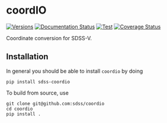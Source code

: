 # coordIO

[![Versions](https://img.shields.io/badge/python-3.7%20%7C%203.8%20%7C%203.9%20%7C%203.10-blue)](https://docs.python.org/3/)
[![Documentation Status](https://readthedocs.org/projects/sdss-coordio/badge/?version=latest)](https://sdss-coordio.readthedocs.io/en/latest/?badge=latest)
[![Test](https://github.com/sdss/coordio/actions/workflows/test.yml/badge.svg)](https://github.com/sdss/coordio/actions/workflows/test.yml)
[![Coverage Status](https://codecov.io/gh/sdss/coordio/branch/master/graph/badge.svg)](https://codecov.io/gh/sdss/coordio)


Coordinate conversion for SDSS-V.


## Installation

In general you should be able to install ``coordio`` by doing

```console
pip install sdss-coordio
```

To build from source, use

```console
git clone git@github.com:sdss/coordio
cd coordio
pip install .
```
